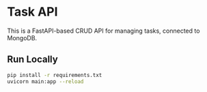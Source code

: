 # Task API

This is a FastAPI-based CRUD API for managing tasks, connected to MongoDB.

## Run Locally
```bash
pip install -r requirements.txt
uvicorn main:app --reload
